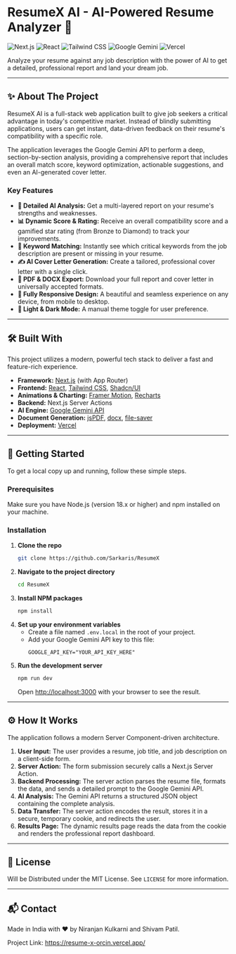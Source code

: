 #  ResumeX AI - AI-Powered Resume Analyzer 🚀

![Next.js](https://img.shields.io/badge/Next.js-000000?style=for-the-badge&logo=nextdotjs&logoColor=white) ![React](https://img.shields.io/badge/React-20232A?style=for-the-badge&logo=react&logoColor=61DAFB) ![Tailwind CSS](https://img.shields.io/badge/Tailwind_CSS-38B2AC?style=for-the-badge&logo=tailwind-css&logoColor=white) ![Google Gemini](https://img.shields.io/badge/Google_Gemini-8E77D8?style=for-the-badge&logo=google-gemini&logoColor=white) ![Vercel](https://img.shields.io/badge/Vercel-000000?style=for-the-badge&logo=vercel&logoColor=white)

Analyze your resume against any job description with the power of AI to get a detailed, professional report and land your dream job.



---

## ✨ About The Project

ResumeX AI is a full-stack web application built to give job seekers a critical advantage in today's competitive market. Instead of blindly submitting applications, users can get instant, data-driven feedback on their resume's compatibility with a specific role.

The application leverages the Google Gemini API to perform a deep, section-by-section analysis, providing a comprehensive report that includes an overall match score, keyword optimization, actionable suggestions, and even an AI-generated cover letter.

### Key Features

* **🤖 Detailed AI Analysis:** Get a multi-layered report on your resume's strengths and weaknesses.
* **📊 Dynamic Score & Rating:** Receive an overall compatibility score and a gamified star rating (from Bronze to Diamond) to track your improvements.
* **🔑 Keyword Matching:** Instantly see which critical keywords from the job description are present or missing in your resume.
* **✍️ AI Cover Letter Generation:** Create a tailored, professional cover letter with a single click.
* **📄 PDF & DOCX Export:** Download your full report and cover letter in universally accepted formats.
* **📱 Fully Responsive Design:** A beautiful and seamless experience on any device, from mobile to desktop.
* **🎨 Light & Dark Mode:** A manual theme toggle for user preference.

---

## 🛠️ Built With

This project utilizes a modern, powerful tech stack to deliver a fast and feature-rich experience.

* **Framework:** [Next.js](https://nextjs.org/) (with App Router)
* **Frontend:** [React](https://reactjs.org/), [Tailwind CSS](https://tailwindcss.com/), [Shadcn/UI](https://ui.shadcn.com/)
* **Animations & Charting:** [Framer Motion](https://www.framer.com/motion/), [Recharts](https://recharts.org/)
* **Backend:** Next.js Server Actions
* **AI Engine:** [Google Gemini API](https://ai.google.dev/)
* **Document Generation:** [jsPDF](https://github.com/parallax/jsPDF), [docx](https://docx.js.org/), [file-saver](https://github.com/eligrey/FileSaver.js/)
* **Deployment:** [Vercel](https://vercel.com/)

---

## 🚀 Getting Started

To get a local copy up and running, follow these simple steps.

### Prerequisites

Make sure you have Node.js (version 18.x or higher) and npm installed on your machine.

### Installation

1.  **Clone the repo**
    ```sh
    git clone https://github.com/Sarkaris/ResumeX
    ```
2.  **Navigate to the project directory**
    ```sh
    cd ResumeX
    ```
3.  **Install NPM packages**
    ```sh
    npm install
    ```
4.  **Set up your environment variables**
    * Create a file named `.env.local` in the root of your project.
    * Add your Google Gemini API key to this file:
        ```env
        GOOGLE_API_KEY="YOUR_API_KEY_HERE"
        ```
5.  **Run the development server**
    ```sh
    npm run dev
    ```
    Open [http://localhost:3000](http://localhost:3000) with your browser to see the result.

---

## ⚙️ How It Works

The application follows a modern Server Component-driven architecture.

1.  **User Input:** The user provides a resume, job title, and job description on a client-side form.
2.  **Server Action:** The form submission securely calls a Next.js Server Action.
3.  **Backend Processing:** The server action parses the resume file, formats the data, and sends a detailed prompt to the Google Gemini API.
4.  **AI Analysis:** The Gemini API returns a structured JSON object containing the complete analysis.
5.  **Data Transfer:** The server action encodes the result, stores it in a secure, temporary cookie, and redirects the user.
6.  **Results Page:** The dynamic results page reads the data from the cookie and renders the professional report dashboard.

---

## 📜 License

Will be Distributed under the MIT License. See `LICENSE` for more information.

---

## 📬 Contact

Made in India with ♥️ by Niranjan Kulkarni and Shivam Patil. 

Project Link: https://resume-x-orcin.vercel.app/
